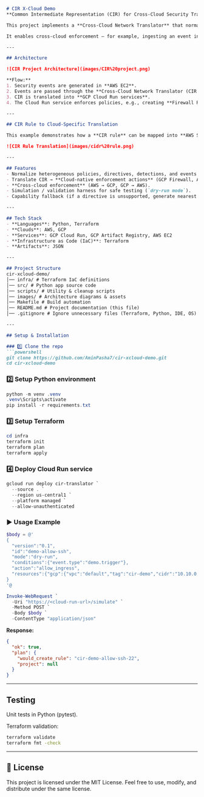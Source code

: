 

````markdown
# CIR X-Cloud Demo 
**Common Intermediate Representation (CIR) for Cross-Cloud Security Translation**

This project implements a **Cross-Cloud Network Translator** that normalizes heterogeneous security directives and events into a **Common Intermediate Representation (CIR)**, and translates them into **target-specific machine-executable actions** across AWS and GCP.  

It enables cross-cloud enforcement — for example, ingesting an event in AWS and enforcing it in GCP, or vice versa.  

---

## Architecture

![CIR Project Architecture](images/CIR%20project.png)

**Flow:**
1. Security events are generated in **AWS EC2**.  
2. Events are passed through the **Cross-Cloud Network Translator (CIR engine)**.  
3. CIR is translated into **GCP Cloud Run services**.  
4. The Cloud Run service enforces policies, e.g., creating **Firewall Rules**.  

---

## CIR Rule to Cloud-Specific Translation

This example demonstrates how a **CIR rule** can be mapped into **AWS Security Group rules** or **GCP Firewall rules** using translators.  

![CIR Rule Translation](images/cidr%20rule.png)

---

## Features
- Normalize heterogeneous policies, directives, detections, and events into CIR.  
- Translate CIR → **Cloud-native enforcement actions** (GCP Firewall, AWS Security Groups, etc.).  
- **Cross-cloud enforcement** (AWS → GCP, GCP → AWS).  
- Simulation / validation harness for safe testing (`dry-run mode`).  
- Capability fallback (if a directive is unsupported, generate nearest valid action).  

---

## Tech Stack
- **Languages**: Python, Terraform  
- **Clouds**: AWS, GCP  
- **Services**: GCP Cloud Run, GCP Artifact Registry, AWS EC2  
- **Infrastructure as Code (IaC)**: Terraform  
- **Artifacts**: JSON  

---

## Project Structure
cir-xcloud-demo/  
│── infra/ # Terraform IaC definitions  
│── src/ # Python app source code  
│── scripts/ # Utility & cleanup scripts  
│── images/ # Architecture diagrams & assets  
│── Makefile # Build automation  
│── README.md # Project documentation (this file)  
│── .gitignore # Ignore unnecessary files (Terraform, Python, IDE, OS)  

---

## Setup & Installation

### 1️⃣ Clone the repo
```powershell
git clone https://github.com/AminPasha7/cir-xcloud-demo.git
cd cir-xcloud-demo
````

### 2️⃣ Setup Python environment

```powershell
python -m venv .venv
.venv\Scripts\activate
pip install -r requirements.txt
```

### 3️⃣ Setup Terraform

```powershell
cd infra
terraform init
terraform plan
terraform apply
```

### 4️⃣ Deploy Cloud Run service

```powershell
gcloud run deploy cir-translator `
  --source . `
  --region us-central1 `
  --platform managed `
  --allow-unauthenticated
```

### ▶️ Usage Example

```powershell
$body = @'
{
  "version":"0.1",
  "id":"demo-allow-ssh",
  "mode":"dry-run",
  "conditions":{"event.type":"demo.trigger"},
  "action":"allow_ingress",
  "resources":{"gcp":{"vpc":"default","tag":"cir-demo","cidr":"10.10.0.0/16","port":22}}
}
'@

Invoke-WebRequest `
  -Uri "https://<cloud-run-url>/simulate" `
  -Method POST `
  -Body $body `
  -ContentType "application/json"
```

**Response:**

```json
{
  "ok": true,
  "plan": {
    "would_create_rule": "cir-demo-allow-ssh-22",
    "project": null
  }
}
```

---

##  Testing

Unit tests in Python (pytest).

Terraform validation:

```bash
terraform validate
terraform fmt -check
```

---

## 📜 License

This project is licensed under the MIT License.
Feel free to use, modify, and distribute under the same license.

```

